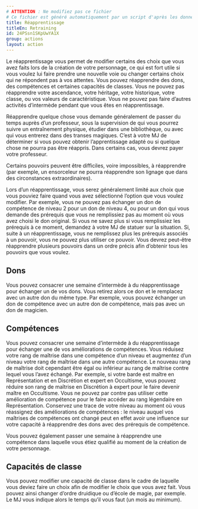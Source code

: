 ```yaml
---
# ATTENTION : Ne modifiez pas ce fichier
# Ce fichier est généré automatiquement par un script d'après les données du module Foundry VTT officiel et de sa traduction
title: Réapprentissage
titleEn: Retraining
id: 24PSsn1SKpUwYA1X
group: actions
layout: action
---
```

<p><span id="ctl00_MainContent_DetailedOutput">Le réapprentissage vous permet de modifier certains des choix que vous avez faits lors de la création de votre personnage, ce qui est fort utile si vous voulez lui faire prendre une nouvelle voie ou changer certains choix qui ne répondent pas à vos attentes. Vous pouvez réapprendre des dons, des compétences et certaines capacités de classes. Vous ne pouvez pas réapprendre votre ascendance, votre héritage, votre historique, votre classe, ou vos valeurs de caractéristique. Vous ne pouvez pas faire d’autres activités d’intermède pendant que vous êtes en réapprentissage.</span></p><p><span id="ctl00_MainContent_DetailedOutput">Réapprendre quelque chose vous demande généralement de passer du temps auprès d’un professeur, sous la supervision de qui vous pourrez suivre un entraînement physique, étudier dans une bibliothèque, ou avec qui vous entrerez dans des transes magiques. C’est à votre MJ de déterminer si vous pouvez obtenir l’apprentissage adapté ou si quelque chose ne pourra pas être réappris. Dans certains cas, vous devrez payer votre professeur.<br></span></p><p><span id="ctl00_MainContent_DetailedOutput">Certains pouvoirs peuvent être difficiles, voire impossibles, à réapprendre (par exemple, un ensorceleur ne pourra réapprendre son lignage que dans des circonstances extraordinaires).<br></span></p><p><span id="ctl00_MainContent_DetailedOutput">Lors d’un réapprentissage, vous serez généralement limité aux choix que vous pouviez faire quand vous avez sélectionné l’option que vous voulez modifier. Par exemple, vous ne pouvez pas échanger un don de compétence de niveau 2 pour un don de niveau 4, ou pour un don qui vous demande des prérequis que vous ne remplissiez pas au moment où vous avez choisi le don original. Si vous ne savez plus si vous remplissiez les prérequis à ce moment, demandez à votre MJ de statuer sur la situation. Si, suite à un réapprentissage, vous ne remplissez plus les prérequis associés à un pouvoir, vous ne pouvez plus utiliser ce pouvoir. Vous devrez peut-être réapprendre plusieurs pouvoirs dans un ordre précis afin d’obtenir tous les pouvoirs que vous voulez.<br></span></p><h2 class="title">Dons</h2><p>Vous pouvez consacrer une semaine d’intermède à du réapprentissage pour échanger un de vos dons. Vous retirez alors ce don et le remplacez avec un autre don du même type. Par exemple, vous pouvez échanger un don de compétence avec un autre don de compétence, mais pas avec un don de magicien.</p><h2 class="title">Compétences</h2><p>Vous pouvez consacrer une semaine d’intermède à du réapprentissage pour échanger une de vos améliorations de compétences. Vous réduisez votre rang de maîtrise dans une compétence d’un niveau et augmentez d’un niveau votre rang de maîtrise dans une autre compétence. Le nouveau rang de maîtrise doit cependant être égal ou inférieur au rang de maîtrise contre lequel vous l’avez échangé. Par exemple, si votre barde est maître en Représentation et en Discrétion et expert en Occultisme, vous pouvez réduire son rang de maîtrise en Discrétion à expert pour le faire devenir maître en Occultisme. Vous ne pouvez par contre pas utiliser cette amélioration de compétence pour le faire accéder au rang légendaire en Représentation. Conservez une trace de votre niveau au moment où vous réassignez des améliorations de compétences : le niveau auquel vos maîtrises de compétences ont changé peut en effet avoir une influence sur votre capacité à réapprendre des dons avec des prérequis de compétence.</p><p>Vous pouvez également passer une semaine à réapprendre une compétence dans laquelle vous étiez qualifié au moment de la création de votre personnage.</p><h2 class="title">Capacités de classe</h2><p>Vous pouvez modifier une capacité de classe dans le cadre de laquelle vous deviez faire un choix afin de modifier le choix que vous avez fait. Vous pouvez ainsi changer d’ordre druidique ou d’école de magie, par exemple. Le MJ vous indique alors le temps qu’il vous faut (un mois au minimum).</p>
